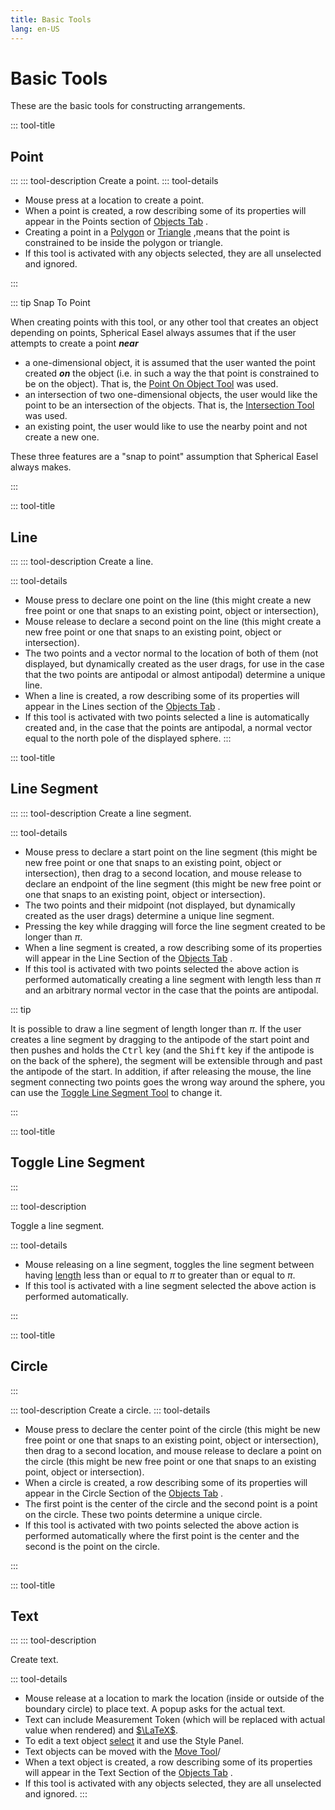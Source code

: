 ```yaml
---
title: Basic Tools
lang: en-US
---
```


# Basic Tools

These are the basic tools for constructing arrangements.

::: tool-title

## Point <IconBase notInline icon-name="point" />

:::
::: tool-description
Create a point.
::: tool-details

- Mouse press at a location to create a point.
- When a point is created, a row describing some of its properties will appear in the Points section of [Objects Tab](/userguide/#objects-tab) <icon-base  iconName="objectsTab"> </icon-base> <IconBase  icon-name="objectsTab" />.
- Creating a point in a [Polygon](/tools/measurement#polygon) <IconBase  icon-name="measurePolygon" /> or [Triangle](/tools/measurement#triangle) <IconBase  icon-name="measureTriangle" /> ,means that the point is constrained to be inside the polygon or triangle.
- If this tool is activated with any objects selected, they are all unselected and ignored.

:::

::: tip Snap To Point

When creating points with this tool, or any other tool that creates an object depending on points, Spherical Easel always assumes that if the user attempts to create a point _**near**_

- a one-dimensional object, it is assumed that the user wanted the point created _**on**_ the object (i.e. in such a way the that point is constrained to be on the object). That is, the [Point On Object Tool](/tools/construction#point-on-object) <IconBase  icon-name="pointOnObject" /> was used.
- an intersection of two one-dimensional objects, the user would like the point to be an intersection of the objects. That is, the [Intersection Tool](/tools/construction#intersection) <IconBase  icon-name="intersect" /> was used.
- an existing point, the user would like to use the nearby point and not create a new one.

These three features are a "snap to point" assumption that Spherical Easel always makes.

:::

::: tool-title

## Line <icon-base notInline iconName="line"> </icon-base>

:::
::: tool-description
Create a line.

::: tool-details

- Mouse press to declare one point on the line (this might create a new free point or one that snaps to an existing point, object or intersection),
- Mouse release to declare a second point on the line (this might create a new free point or one that snaps to an existing point, object or intersection).
- The two points and a vector normal to the location of both of them (not displayed, but dynamically created as the user drags, for use in the case that the two points are antipodal or almost antipodal) determine a unique line.
- When a line is created, a row describing some of its properties will appear in the Lines section of the [Objects Tab](/userguide/#objects-tab) <icon-base  iconName="objectsTab"> </icon-base> <icon-base  iconName="objectsTab"> </icon-base>.
- If this tool is activated with two points selected a line is automatically created and, in the case that the points are antipodal, a normal vector equal to the north pole of the displayed sphere.
  :::

::: tool-title

## Line Segment <icon-base notInline iconName="segment"> </icon-base>

:::
::: tool-description
Create a line segment.

::: tool-details

- Mouse press to declare a start point on the line segment (this might be new free point or one that snaps to an existing point, object or intersection), then drag to a second location, and mouse release to declare an endpoint of the line segment (this might be new free point or one that snaps to an existing point, object or intersection).
- The two points and their midpoint (not displayed, but dynamically created as the user drags) determine a unique line segment.
- Pressing the <KeyShortcuts macCtrl pcCtrl  /> key while dragging will force the line segment created to be longer than $\pi$.
- When a line segment is created, a row describing some of its properties will appear in the Line Section of the [Objects Tab](/userguide/#objects-tab) <icon-base  iconName="objectsTab"> </icon-base>.
- If this tool is activated with two points selected the above action is performed automatically creating a line segment with length less than $\pi$ and an arbitrary normal vector in the case that the points are antipodal.

::: tip

It is possible to draw a line segment of length longer than $\pi$. If the user creates a line segment by dragging to the antipode of the start point and then pushes and holds the <kbd>Ctrl</kbd> key (and the <kbd>Shift</kbd> key if the antipode is on the back of the sphere), the segment will be extensible through and past the antipode of the start. In addition, if after releasing the mouse, the line segment connecting two points goes the wrong way around the sphere, you can use the [Toggle Line Segment Tool](/tools/basic#toggle-line-segment) to change it.

:::

::: tool-title

## Toggle Line Segment

:::

::: tool-description

Toggle a line segment.

::: tool-details

- Mouse releasing on a line segment, toggles the line segment between having [length](/tools/measurement#length) less than or equal to $\pi$ to greater than or equal to $\pi$.
- If this tool is activated with a line segment selected the above action is performed automatically.

:::

::: tool-title

## Circle <icon-base notInline iconName="circle"> </icon-base>

:::

::: tool-description
Create a circle.
::: tool-details

- Mouse press to declare the center point of the circle (this might be new free point or one that snaps to an existing point, object or intersection), then drag to a second location, and mouse release to declare a point on the circle (this might be new free point or one that snaps to an existing point, object or intersection).
- When a circle is created, a row describing some of its properties will appear in the Circle Section of the [Objects Tab](/userguide/#objects-tab) <icon-base  iconName="objectsTab"> </icon-base>.
- The first point is the center of the circle and the second point is a point on the circle. These two points determine a unique circle.
- If this tool is activated with two points selected the above action is performed automatically where the first point is the center and the second is the point on the circle.

:::

::: tool-title

## Text

:::
::: tool-description

Create text.

::: tool-details

- Mouse release at a location to mark the location (inside or outside of the boundary circle) to place text. A popup asks for the actual text.
- Text can include Measurement Token (which will be replaced with actual value when rendered) and [$\LaTeX$](https://en.wikipedia.org/wiki/LaTeX).
- To edit a text object [select](/tools/edit#selection) it and use the Style Panel.
- Text objects can be moved with the [Move Tool](/tools/display#move)/
- When a text object is created, a row describing some of its properties will appear in the Text Section of the [Objects Tab](/userguide/#objects-tab) <icon-base  iconName="objectsTab"> </icon-base>.
- If this tool is activated with any objects selected, they are all unselected and ignored.
  :::
